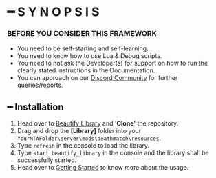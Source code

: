 # ━ S Y N O P S I S

### BEFORE YOU CONSIDER THIS FRAMEWORK

* You need to be self-starting and self-learning.
* You need to know how to use Lua & Debug scripts.
* You need to not ask the Developer\(s\) for support on how to run the clearly stated instructions in the Documentation.
* You can approach on our [Discord Community](http://discord.gg/sVCnxPW) for further queries/reports.

## ━ Installation

1. Head over to [Beautify Library](https://github.com/OvileAmriam/MTA-Beautify-Library/) and '**Clone**' the repository.
2. Drag and drop the **\[Library\]** folder into your `YourMTAFolder\server\mods\deathmatch\resources`.
3. Type `refresh` in the console to load the library.
4. Type `start beautify_library` in the console and the library shall be successfully started.
5. Head over to [Getting Started](https://ovileamriam.gitbook.io/beautify-library/glossary/getting_started) to know more about the usage.

